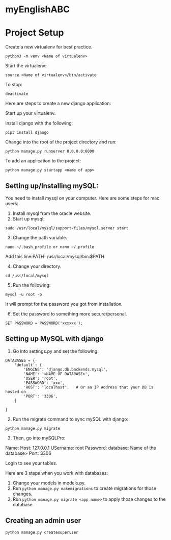 # myEnglishABC

# Project Setup

Create a new virtualenv for best practice. 

```
python3 -m venv <Name of virtualenv>
```

Start the virtualenv: 

```
source <Name of virtualenv>/bin/activate
```

To stop:

```
deactivate
```

Here are steps to create a new django application:

Start up your virtualenv. 

Install django with the following:

```
pip3 install django
```

Change into the root of the project directory and run:

```
python manage.py runserver 0.0.0.0:8000
```

To add an application to the project:

```
python manage.py startapp <name of app>
```

## Setting up/Installing mySQL:

You need to install mysql on your computer. Here are some steps for mac users:

1. Install mysql from the oracle website.
2. Start up mysql:

```
sudo /usr/local/mysql/support-files/mysql.server start
```

3. Change the path variable.

```
nano ~/.bash_profile or nano ~/.profile
```

Add this line:PATH=/usr/local/mysql/bin:$PATH

4. Change your directory.

```
cd /usr/local/mysql
```

5. Run the following:

```
mysql -u root -p
```

It will prompt for the password you got from installation.

6. Set the password to something more secure/personal.

```
SET PASSWORD = PASSWORD('xxxxxx');
```

## Setting up MySQL with django


1. Go into settings.py and set the following:

```
DATABASES = {
    'default': {
        'ENGINE': 'django.db.backends.mysql',
        'NAME': '<NAME OF DATABASE>',
        'USER': 'root',
        'PASSWORD': 'xxx',
        'HOST': 'localhost',   # Or an IP Address that your DB is hosted on
        'PORT': '3306',
    }

}
```

2. Run the migrate command to sync mySQL with django:

```
python manage.py migrate
```

3. Then, go into mySQLPro:

Name:
Host: 127.0.0.1
USername: root
Password: <xxx>
database: Name of the database>
Port: 3306

Login to see your tables.

Here are 3 steps when you work with databases:

1. Change your models in models.py.
2. Run ```python manage.py makemigrations``` to create migrations for those changes.
3. Run ```python manage.py migrate <app name>``` to apply those changes to the database.

## Creating an admin user

```
python manage.py createsuperuser
```
